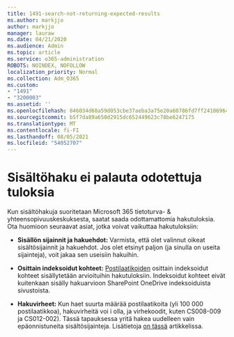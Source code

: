 ```yaml
---
title: 1491-search-not-returning-expected-results
ms.author: markjjo
author: markjjo
manager: lauraw
ms.date: 04/21/2020
ms.audience: Admin
ms.topic: article
ms.service: o365-administration
ROBOTS: NOINDEX, NOFOLLOW
localization_priority: Normal
ms.collection: Adm_O365
ms.custom:
- "1491"
- "3200003"
ms.assetid: ''
ms.openlocfilehash: 846034d68a59d053cbe37aeba3a75e20a60786fd7ff24106964229b1deb77608
ms.sourcegitcommit: b5f7da89a650d2915dc652449623c78be6247175
ms.translationtype: MT
ms.contentlocale: fi-FI
ms.lasthandoff: 08/05/2021
ms.locfileid: "54052707"
---
```

# <a name="content-search-not-returning-expected-results"></a>Sisältöhaku ei palauta odotettuja tuloksia

Kun sisältöhakuja suoritetaan Microsoft 365 tietoturva- & yhteensopivuuskeskuksesta, saatat saada odottamattomia hakutuloksia. Ota huomioon seuraavat asiat, jotka voivat vaikuttaa hakutuloksiin:

- **Sisällön sijainnit ja hakuehdot:** Varmista, että olet valinnut oikeat sisältösijainnit ja hakuehdot. Jos olet etsinyt paljon (ja sinulla on useita sijainteja), voit jakaa sen useisiin hakuihin.

- **Osittain indeksoidut kohteet:**  [Postilaatikoiden](https://docs.microsoft.com/microsoft-365/compliance/partially-indexed-items-in-content-search) osittain indeksoidut kohteet sisällytetään arvioituihin hakutuloksiin. Indeksoidut kohteet eivät kuitenkaan sisälly hakuarvioon SharePoint OneDrive indeksoiduista sivustoista.

- **Hakuvirheet:** Kun haet suurta määrää postilaatikoita (yli 100 000 postilaatikkoa), hakuvirheitä voi i olla, ja virhekoodit, kuten CS008-009 ja CS012-002). Tässä tapauksessa yritä hakea uudelleen vain epäonnistuneita sisältösijainteja. Lisätietoja  [on tässä](https://docs.microsoft.com/microsoft-365/compliance/retry-failed-content-search) artikkelissa.
